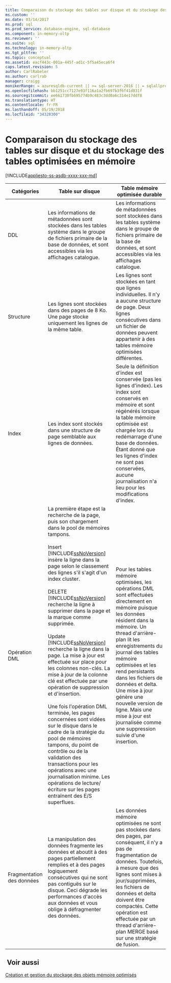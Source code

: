 ```yaml
---
title: Comparaison du stockage des tables sur disque et du stockage des tables optimisées en mémoire | Microsoft Docs
ms.custom: ''
ms.date: 03/14/2017
ms.prod: sql
ms.prod_service: database-engine, sql-database
ms.component: in-memory-oltp
ms.reviewer: ''
ms.suite: sql
ms.technology: in-memory-oltp
ms.tgt_pltfrm: ''
ms.topic: conceptual
ms.assetid: eacf443c-001a-445f-ad1c-5f5a45eca6f4
caps.latest.revision: 5
author: CarlRabeler
ms.author: carlrab
manager: craigg
monikerRange: = azuresqldb-current || >= sql-server-2016 || = sqlallproducts-allversions
ms.openlocfilehash: bb1251cc7127e93f116a1a2fb697b3f6f41d831f
ms.sourcegitcommit: ee661730fb695774b9c483c3dd0a6c314e17ddf8
ms.translationtype: HT
ms.contentlocale: fr-FR
ms.lasthandoff: 05/19/2018
ms.locfileid: "34328300"
---
```

# <a name="comparing-disk-based-table-storage-to-memory-optimized-table-storage"></a>Comparaison du stockage des tables sur disque et du stockage des tables optimisées en mémoire
[!INCLUDE[appliesto-ss-asdb-xxxx-xxx-md](../../includes/appliesto-ss-asdb-xxxx-xxx-md.md)]
  
  
|Catégories|Table sur disque|Table mémoire optimisée durable|  
|----------------|-----------------------|-------------------------------------|  
|DDL|Les informations de métadonnées sont stockées dans les tables système dans le groupe de fichiers primaire de la base de données, et sont accessibles via les affichages catalogue.|Les informations de métadonnées sont stockées dans les tables système dans le groupe de fichiers primaire de la base de données, et sont accessibles via les affichages catalogue.|  
|Structure|Les lignes sont stockées dans des pages de 8 Ko. Une page stocke uniquement les lignes de la même table.|Les lignes sont stockées en tant que lignes individuelles. Il n'y a aucune structure de page. Deux lignes consécutives dans un fichier de données peuvent appartenir à des tables mémoire optimisées différentes.|  
|Index|Les index sont stockés dans une structure de page semblable aux lignes de données.|Seule la définition d'index est conservée (pas les lignes d'index). Les index sont conservés en mémoire et sont régénérés lorsque la table mémoire optimisée est chargée lors du redémarrage d'une base de données. Étant donné que les lignes d'index ne sont pas conservées, aucune journalisation n'a lieu pour les modifications d'index.|  
|Opération DML|La première étape est la recherche de la page, puis son chargement dans le pool de mémoires tampons.<br /><br /> Insert<br /> [!INCLUDE[ssNoVersion](../../includes/ssnoversion-md.md)] insère la ligne dans la page selon le classement des lignes s'il s'agit d'un index cluster.<br /><br /> DELETE<br /> [!INCLUDE[ssNoVersion](../../includes/ssnoversion-md.md)] recherche la ligne à supprimer dans la page et la marque comme supprimée.<br /><br /> Update<br /> [!INCLUDE[ssNoVersion](../../includes/ssnoversion-md.md)] recherche la ligne dans la page. La mise à jour est effectuée sur place pour les colonnes non-clés. La mise à jour de la colonne clé est effectuée par une opération de suppression et d'insertion.<br /><br /> Une fois l'opération DML terminée, les pages concernées sont vidées sur le disque dans le cadre de la stratégie du pool de mémoires tampons, du point de contrôle ou de la validation des transactions pour les opérations avec une journalisation minime. Les opérations de lecture/écriture sur les pages entraînent des E/S superflues.|Pour les tables mémoire optimisées, les opérations DML sont effectuées directement en mémoire puisque les données résident dans la mémoire. Un thread d'arrière-plan lit les enregistrements du journal des tables mémoire optimisées et les rend persistants dans les fichiers de données et delta. Une mise à jour génère une nouvelle version de ligne. Mais une mise à jour est journalisée comme une suppression suivie d'une insertion.|  
|Fragmentation des données|La manipulation des données fragmente les données et aboutit à des pages partiellement remplies et à des pages logiquement consécutives qui ne sont pas contiguës sur le disque. Ceci dégrade les performances d'accès aux données et vous oblige à défragmenter des données.|Les données mémoire optimisées ne sont pas stockées dans des pages, par conséquent, il n'y a pas de fragmentation de données. Toutefois, à mesure que des lignes sont mises à jour/supprimées, les fichiers de données et delta doivent être compactés. Cette opération est effectuée par un thread d'arrière-plan MERGE basé sur une stratégie de fusion.|  
  
## <a name="see-also"></a> Voir aussi  
 [Création et gestion du stockage des objets mémoire optimisés](../../relational-databases/in-memory-oltp/creating-and-managing-storage-for-memory-optimized-objects.md)  
  
  
